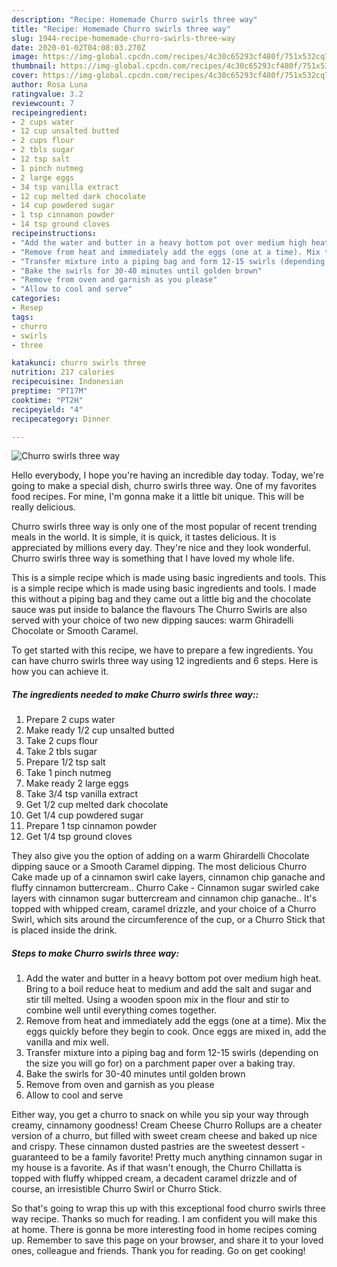 ```yaml
---
description: "Recipe: Homemade Churro swirls three way"
title: "Recipe: Homemade Churro swirls three way"
slug: 1944-recipe-homemade-churro-swirls-three-way
date: 2020-01-02T04:08:03.270Z
image: https://img-global.cpcdn.com/recipes/4c30c65293cf480f/751x532cq70/churro-swirls-three-way-recipe-main-photo.jpg
thumbnail: https://img-global.cpcdn.com/recipes/4c30c65293cf480f/751x532cq70/churro-swirls-three-way-recipe-main-photo.jpg
cover: https://img-global.cpcdn.com/recipes/4c30c65293cf480f/751x532cq70/churro-swirls-three-way-recipe-main-photo.jpg
author: Rosa Luna
ratingvalue: 3.2
reviewcount: 7
recipeingredient:
- 2 cups water
- 12 cup unsalted butted
- 2 cups flour
- 2 tbls sugar
- 12 tsp salt
- 1 pinch nutmeg
- 2 large eggs
- 34 tsp vanilla extract
- 12 cup melted dark chocolate
- 14 cup powdered sugar
- 1 tsp cinnamon powder
- 14 tsp ground cloves
recipeinstructions:
- "Add the water and butter in a heavy bottom pot over medium high heat. Bring to a boil reduce heat to medium and add the salt and sugar and stir till melted. Using a wooden spoon mix in the flour and stir to combine well until everything comes together."
- "Remove from heat and immediately add the eggs (one at a time). Mix the eggs quickly before they begin to cook. Once eggs are mixed in, add the vanilla and mix well."
- "Transfer mixture into a piping bag and form 12-15 swirls (depending on the size you will go for) on a parchment paper over a baking tray."
- "Bake the swirls for 30-40 minutes until golden brown"
- "Remove from oven and garnish as you please"
- "Allow to cool and serve"
categories:
- Resep
tags:
- churro
- swirls
- three

katakunci: churro swirls three
nutrition: 217 calories
recipecuisine: Indonesian
preptime: "PT17M"
cooktime: "PT2H"
recipeyield: "4"
recipecategory: Dinner

---
```



![Churro swirls three way](https://img-global.cpcdn.com/recipes/4c30c65293cf480f/751x532cq70/churro-swirls-three-way-recipe-main-photo.jpg)

Hello everybody, I hope you're having an incredible day today. Today, we're going to make a special dish, churro swirls three way. One of my favorites food recipes. For mine, I'm gonna make it a little bit unique. This will be really delicious.

Churro swirls three way is only one of the most popular of recent trending meals in the world. It is simple, it is quick, it tastes delicious. It is appreciated by millions every day. They're nice and they look wonderful. Churro swirls three way is something that I have loved my whole life.

This is a simple recipe which is made using basic ingredients and tools. This is a simple recipe which is made using basic ingredients and tools. I made this without a piping bag and they came out a little big and the chocolate sauce was put inside to balance the flavours The Churro Swirls are also served with your choice of two new dipping sauces: warm Ghiradelli Chocolate or Smooth Caramel.


To get started with this recipe, we have to prepare a few ingredients. You can have churro swirls three way using 12 ingredients and 6 steps. Here is how you can achieve it.

##### The ingredients needed to make Churro swirls three way::

1. Prepare 2 cups water
1. Make ready 1/2 cup unsalted butted
1. Take 2 cups flour
1. Take 2 tbls sugar
1. Prepare 1/2 tsp salt
1. Take 1 pinch nutmeg
1. Make ready 2 large eggs
1. Take 3/4 tsp vanilla extract
1. Get 1/2 cup melted dark chocolate
1. Get 1/4 cup powdered sugar
1. Prepare 1 tsp cinnamon powder
1. Get 1/4 tsp ground cloves


They also give you the option of adding on a warm Ghirardelli Chocolate dipping sauce or a Smooth Caramel dipping. The most delicious Churro Cake made up of a cinnamon swirl cake layers, cinnamon chip ganache and fluffy cinnamon buttercream.. Churro Cake - Cinnamon sugar swirled cake layers with cinnamon sugar buttercream and cinnamon chip ganache.. It&#39;s topped with whipped cream, caramel drizzle, and your choice of a Churro Swirl, which sits around the circumference of the cup, or a Churro Stick that is placed inside the drink. 

##### Steps to make Churro swirls three way:

1. Add the water and butter in a heavy bottom pot over medium high heat. Bring to a boil reduce heat to medium and add the salt and sugar and stir till melted. Using a wooden spoon mix in the flour and stir to combine well until everything comes together.
1. Remove from heat and immediately add the eggs (one at a time). Mix the eggs quickly before they begin to cook. Once eggs are mixed in, add the vanilla and mix well.
1. Transfer mixture into a piping bag and form 12-15 swirls (depending on the size you will go for) on a parchment paper over a baking tray.
1. Bake the swirls for 30-40 minutes until golden brown
1. Remove from oven and garnish as you please
1. Allow to cool and serve


Either way, you get a churro to snack on while you sip your way through creamy, cinnamony goodness! Cream Cheese Churro Rollups are a cheater version of a churro, but filled with sweet cream cheese and baked up nice and crispy. These cinnamon dusted pastries are the sweetest dessert - guaranteed to be a family favorite! Pretty much anything cinnamon sugar in my house is a favorite. As if that wasn&#39;t enough, the Churro Chillatta is topped with fluffy whipped cream, a decadent caramel drizzle and of course, an irresistible Churro Swirl or Churro Stick. 

So that's going to wrap this up with this exceptional food churro swirls three way recipe. Thanks so much for reading. I am confident you will make this at home. There is gonna be more interesting food in home recipes coming up. Remember to save this page on your browser, and share it to your loved ones, colleague and friends. Thank you for reading. Go on get cooking!
